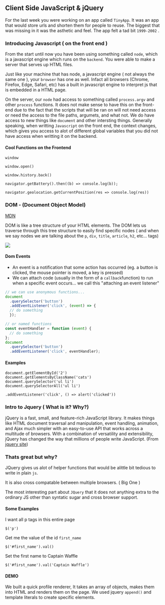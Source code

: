 ## Client Side JavaScript & jQuery

For the last week you were working on an app called `TinyApp`. It was an app that would store urls and shorten them for people to reuse. The biggest that was missing in it was the asthetic and feel. The app felt a tad bit `1999-2002` .

### Introducing Javascript ( on the front end )

From the start until now you have been using something called `node`, which is a javascript engine which runs on the `backend`. You were able to make a server that serves up HTML files.

Just like your machine that has node, a javascript engine ( not always the
same one ), your `browser` has one as well. Infact all browsers (Chrome,
Firefox, Edge, Safari, etc) has a built in javascript engine to interpret js
that is embedded in a HTML page.

On the server, our `node` had access to something called `process.argv` and other `process` functions. It does not make sense to have this on the front-end due to the fact that the scripts that will be ran on will not need access or need the access to the file paths, argumets, and what not. We do have access to new things like `document` and other intersting things. Generally speaking, when writting `Javascript` on the front end, the context changes, which gives you access to alot of different global variables that you did not have access when writting it on the backend.

#### Cool Functions on the Frontend

`window`

`window.open()`

`window.history.back()`

`navigator.getBattery().then((b) => console.log(b));`

`navigator.geolocation.getCurrentPosition(res => console.log(res))`

### DOM -  (Document Object Model)

[MDN](https://developer.mozilla.org/en-US/docs/Web/API/Document_Object_Model/Introduction)


DOM is like a tree structure of your HTML elements. The DOM lets us traverse through this tree structure to easily find specific nodes ( and when we say nodes we are talking about the `p`, `div`, `title`, `article`, `h2`, etc... tags)

![](https://www.w3schools.com/js/pic_htmltree.gif)

#### Dom Events

- An event is a notification that some action has occurred (eg. a button is clicked, the mouse pointer is moved, a key is pressed)
 - We can attach code (usually in the form of a `callback`function) to run when a specific event occurs... we call this "attaching an event listener"


```js
// we can use anonymous functions...
document
  .querySelector('button')
  .addEventListener('click', (event) => {
  // do something
  });

// or named functions
const eventHandler = function (event) {
  // do something
};
document
  .querySelector('button')
  .addEventListener('click', eventHandler);
```

#### Examples

```
document.getElementById('2')
document.getElementsByClassName('cats')
document.querySelector('ul li')
document.querySelectorAll('ul li')

.addEventListener('click', () => alert('clicked'))
```

### Intro to Jquery ( What is it? Why?)

jQuery is a fast, small, and feature-rich JavaScript library. It makes things like HTML document traversal and manipulation, event handling, animation, and Ajax much simpler with an easy-to-use API that works across a multitude of browsers. With a combination of versatility and extensibility, jQuery has changed the way that millions of people write JavaScript. (From [jquery site](https://jquery.com/))

### Thats great but why?

JQuery gives us alot of helper functions that would be alittle bit tedious to write in plain `js`.

It is also cross compatable between multiple browsers. ( Big One )

The most interesting part about `JQuery` that it does not anything extra to the ordinary JS other than syntatic sugar and cross browser support.

#### Some Examples

I want all p tags in this entire page

`$('p')`

Get me the value of the id `first_name`

`$('#first_name').val()`

Set the first name to Captain Waffle

`$('#first_name').val('Captain Waffle')`


#### DEMO

We built a quick profile renderer, It takes an array of objects, makes them into HTML and renders them on the page. We used jquery `append()` and template literals to create specific elements.
